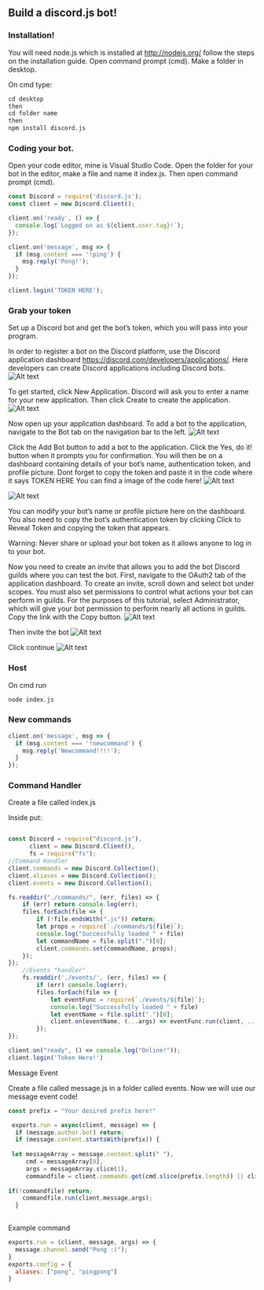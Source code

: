 ## Build a discord.js bot!



### Installation!

You will need node.js which is installed at http://nodejs.org/ follow the steps on the installation guide. Open command prompt (cmd). Make a folder in desktop.

On cmd type:

```markdown
cd desktop
then
cd folder name
then
npm install discord.js
```


### Coding your bot.

Open your code editor, mine is Visual Studio Code.
Open the folder for your bot in the editor, make a file and name it index.js.
Then open command prompt (cmd).

```javascript
const Discord = require('discord.js');
const client = new Discord.Client();

client.on('ready', () => {
  console.log(`Logged on as ${client.user.tag}!`);
});

client.on('message', msg => {
  if (msg.content === '!ping') {
    msg.reply('Pong!');
  }
});

client.login('TOKEN HERE');
```


### Grab your token

Set up a Discord bot and get the bot’s token, which you will pass into your program.

In order to register a bot on the Discord platform, use the Discord application dashboard https://discord.com/developers/applications/. Here developers can create Discord applications including Discord bots.
<img title="a title" alt="Alt text" src="https://assets.digitalocean.com/articles/node_discord_bot/step1a.png">

To get started, click New Application. Discord will ask you to enter a name for your new application. Then click Create to create the application.
<img title="a title" alt="Alt text" src="https://assets.digitalocean.com/articles/node_discord_bot/step1b.png">


Now open up your application dashboard. To add a bot to the application, navigate to the Bot tab on the navigation bar to the left.
<img title="a title" alt="Alt text" src="https://assets.digitalocean.com/articles/node_discord_bot/step1c.png">


Click the Add Bot button to add a bot to the application. Click the Yes, do it! button when it prompts you for confirmation. You will then be on a dashboard containing details of your bot’s name, authentication token, and profile picture. Dont forget to copy the token and paste it in the code where it says TOKEN HERE You can find a image of the code here! 
<img title="a title" alt="Alt text" src="https://media.discordapp.net/attachments/786342174638997514/786698810482491392/unknown.png">

<img title="a title" alt="Alt text" src="https://assets.digitalocean.com/articles/node_discord_bot/step1d.png">

You can modify your bot’s name or profile picture here on the dashboard. You also need to copy the bot’s authentication token by clicking Click to Reveal Token and copying the token that appears.

Warning: Never share or upload your bot token as it allows anyone to log in to your bot.

Now you need to create an invite that allows you to add the bot Discord guilds where you can test the bot. First, navigate to the OAuth2 tab of the application dashboard. To create an invite, scroll down and select bot under scopes. You must also set permissions to control what actions your bot can perform in guilds. For the purposes of this tutorial, select Administrator, which will give your bot permission to perform nearly all actions in guilds. Copy the link with the Copy button.
<img title="a title" alt="Alt text" src="https://assets.digitalocean.com/articles/node_discord_bot/step1e.png">


Then invite the bot
<img title="a title" alt="Alt text" src="https://media.discordapp.net/attachments/786342174638997514/786694221968441354/unknown.png">


Click continue 
<img title="a title" alt="Alt text" src="https://media.discordapp.net/attachments/786342174638997514/786694286455996457/unknown.png">



### Host

On cmd run 

```markdown
node index.js
```


### New commands

```javascript
client.on('message', msg => {
  if (msg.content === '!newcommand') {
    msg.reply('Newcommand!!!!');
  }
});

```


### Command Handler

Create a file called index.js

Inside put:

```javascript

const Discord = require("discord.js"),
      client = new Discord.Client(),
      fs = require("fs");
//Command Handler
client.commands = new Discord.Collection();
client.aliases = new Discord.Collection();
client.events = new Discord.Collection();

fs.readdir("./commands/", (err, files) => {
    if (err) return console.log(err);
    files.forEach(file => {
        if (!file.endsWith(".js")) return;
        let props = require(`./commands/${file}`);
        console.log("Successfully loaded " + file)
        let commandName = file.split(".")[0];
        client.commands.set(commandName, props);
    });
});
    //Events "handler"
    fs.readdir('./events/', (err, files) => {
        if (err) console.log(err);
        files.forEach(file => {
            let eventFunc = require(`./events/${file}`);
            console.log("Successfully loaded " + file)
            let eventName = file.split(".")[0];
            client.on(eventName, (...args) => eventFunc.run(client, ...args));
        });
});

client.on("ready", () => console.log("Online!"));
client.login('Token Here!')
```

Message Event

Create a file called message.js in a folder called events.
Now we will use our message event code!

```javascript
const prefix = "Your desired prefix here!"  

 exports.run = async(client, message) => {
  if (message.author.bot) return;
  if (message.content.startsWith(prefix)) {
    
 let messageArray = message.content.split(" "),
     cmd = messageArray[0],
     args = messageArray.slice(1),
     commandfile = client.commands.get(cmd.slice(prefix.length)) || client.aliases.get(cmd.slice(prefix.length));
  
if(!commandfile) return;    
    commandfile.run(client,message,args);             
  }
  


```

Example command

```javascript
exports.run = (client, message, args) => {
  message.channel.send("Pong :)");
}
exports.config = {
  aliases: ["pong", "pingpong"]
}

```
